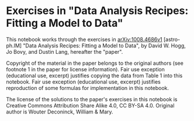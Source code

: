 # Exercises in "Data Analysis Recipes: Fitting a Model to Data"

This notebook works through the exercises in [arXiv:1008.4686v1](https://arxiv.org/abs/1008.4686) [astro-ph.IM] "Data Analysis Recipes: Fitting a Model to Data", by David W. Hogg, Jo Bovy, and Dustin Lang, hereafter the "paper".

Copyright of the material in the paper belongs to the original authors (see footnote 1 in the paper for license information). Fair use exception (educational use, excerpt) justifies copying the data from Table 1 into this notebook. Fair use exception (educational use, excerpt) justifies reproduction of some formulas for implementation in this notebook.

The license of the solutions to the paper's exercises in this notebook is Creative Commons Attribution Share Alike 4.0, CC BY-SA 4.0. Original author is Wouter Deconinck, William & Mary.
